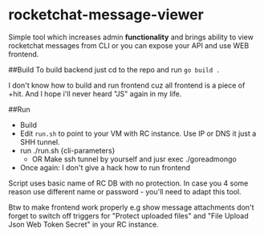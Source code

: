 # rocketchat-message-viewer
Simple tool which increases admin **functionality** and brings ability to view rocketchat messages from CLI or you can expose your API and use WEB frontend.

##Build
To build backend just cd to the repo and run `go build .`

I don't know how to build and run frontend cuz all frontend is a piece of +hit. And I hope i'll never heard "JS" again in my life.

##Run
- Build
- Edit `run.sh` to point to your VM with RC instance. Use IP or DNS it just a SHH tunnel.
- run ./run.sh {cli-parameters}
  - OR Make ssh tunnel by yourself and jusr exec ./goreadmongo
- Once again: I don't give a hack how to run frontend

Script uses basic name of RC DB with no protection. In case you 4 some reason use different name or password - you'll need to adapt this tool.

Btw to make frontend work properly e.g show message attachments don't forget to switch off triggers for "Protect uploaded files" and "File Upload Json Web Token Secret" in your RC instance.